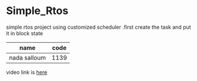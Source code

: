 # Simple_Rtos
simple rtos project using customized scheduler .first create the task and put it in block state

| name   | code |
|--------|-------------|
| nada salloum | 1139 |


video link is [here](https://youtu.be/b_7uvWcB9Wc?feature=shared)
